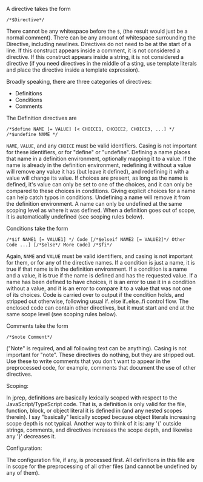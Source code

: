 A directive takes the form
```
/*$Directive*/
```
There cannot be any whitespace before the `$`, (the result would just be a normal comment). There can be any amount of whitespace surrounding the Directive, including newlines. Directives do not need to be at the start of a line. If this construct appears inside a comment, it is not considered a directive. If this construct appears inside a string, it is not considered a directive (if you need directives in the middle of a sting, use template literals and place the directive inside a template expression).

Broadly speaking, there are three categories of directives:
- Definitions
- Conditions
- Comments

The Definition directives are
```
/*$define NAME [= VALUE] [< CHOICE1, CHOICE2, CHOICE3, ...] */
/*$undefine NAME */
```

`NAME`, `VALUE`, and any `CHOICE` must be valid identifiers. Casing is not important for these identifiers, or for "define" or "undefine". Defining a name places that name in a definition environment, optionally mapping it to a value. If the name is already in the definition environment, redefining it without a value will remove any value it has (but leave it defined), and redefining it with a value will change its value. If choices are present, as long as the name is defined, it's value can only be set to one of the choices, and it can only be compared to these choices in conditions. Giving explicit choices for a name can help catch typos in conditions. Undefining a name will remove it from the definition environment. A name can only be undefined at the same scoping level as where it was defined. When a definition goes out of scope, it is automatically undefined (see scoping rules below).

Conditions take the form
```
/*$if NAME1 [= VALUE1] */ Code [/*$elseif NAME2 [= VALUE2]*/ Other Code ...] [/*$else*/ More Code] /*$fi*/
```

Again, `NAME` and `VALUE` must be valid identifiers, and casing is not important for them, or for any of the directive names. If a condition is just a name, it is true if that name is in the definition environment. If a condition is a name and a value, it is true if the name is defined and has the requested value. If a name has been defined to have choices, it is an error to use it in a condition without a value, and it is an error to compare it to a value that was not one of its choices. Code is carried over to output if the condition holds, and stripped out otherwise, following usual if..else if..else..fi control flow. The enclosed code can contain other directives, but it must start and end at the same scope level (see scoping rules below).

Comments take the form
```
/*$note Comment*/
```
("Note" is required, and all following text can be anything). Casing is not important for "note". These directives do nothing, but they are stripped out. Use these to write comments that you don't want to appear in the preprocessed code, for example, comments that document the use of other directives.


Scoping:

In jprep, definitions are basically lexically scoped with respect to the JavaScript/TypeScript code. That is, a definition is only valid for the file, function, block, or object literal it is defined in (and any nested scopes therein). I say "basically" lexically scoped because object literals increasing scope depth is not typical. Another way to think of it is: any '{' outside strings, comments, and directives increases the scope depth, and likewise any '}' decreases it.


Configuration:

The configuration file, if any, is processed first. All definitions in this file are in scope for the preprocessing of all other files (and cannot be undefined by any of them).
